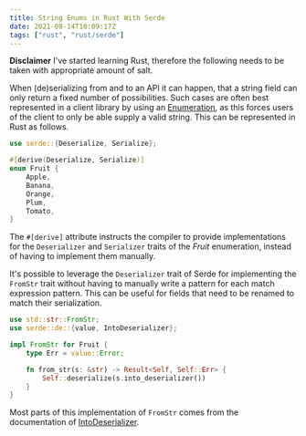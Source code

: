```yaml
---
title: String Enums in Rust With Serde
date: 2021-08-14T10:09:17Z
tags: ["rust", "rust/serde"]
---
```


**Disclaimer** I've started learning Rust, therefore the following needs to be taken with appropriate amount of salt.

When (de)serializing from and to an API it can happen, that a string field can only return a fixed number of
possibilities. Such cases are often best represented in a client library by using an
[Enumeration][doc.rust-lang.org:reference:enumerations], as this forces users of the client to only be able supply a
valid string. This can be represented in Rust as follows.

```rust
use serde::{Deserialize, Serialize};

#[derive(Deserialize, Serialize)]
enum Fruit {
    Apple,
    Banana,
    Orange,
    Plum,
    Tomato,
}
```

The `#[derive]` attribute instructs the compiler to provide implementations for the `Deserializer` and `Serializer`
traits of the _Fruit_ enumeration, instead of having to implement them manually.

It's possible to leverage the `Deserializer` trait of Serde for implementing the `FromStr` trait without having to
manually write a pattern for each match expression pattern. This can be useful for fields that need to be renamed to
match their serialization.

```rust
use std::str::FromStr;
use serde::de::{value, IntoDeserializer};

impl FromStr for Fruit {
    type Err = value::Error;

    fn from_str(s: &str) -> Result<Self, Self::Err> {
        Self::deserialize(s.into_deserializer())
    }
}
```

Most parts of this implementation of `FromStr` comes from the documentation of
[IntoDeserializer][docs.serde.rs:de:trait:into-deserializer].

[doc.rust-lang.org:reference:enumerations]: https://doc.rust-lang.org/reference/items/enumerations.html
[docs.serde.rs:de:trait:into-deserializer]: https://docs.serde.rs/serde/de/trait.IntoDeserializer.html#example
